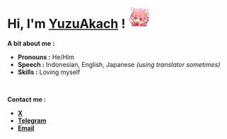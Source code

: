 # Hi, I'm [YuzuAkach](https://yuzuakach.vercel.app) ! <img src="/assets/image/Airi 03_st.ayaka.one.png" width="50" height="50">

**A bit about me :**

* **Pronouns :** He/Him
* **Speech :** Indonesian, English, Japanese _(using translator sometimes)_
* **Skills :** Loving myself

<br>

**Contact me :**

* [**X**](https://x.com/YuzuAkach)
* [**Telegram**](https://Telegram.me/YuzuAkach)
* [**Email**](mailto:yuzuakach@outlook.com)